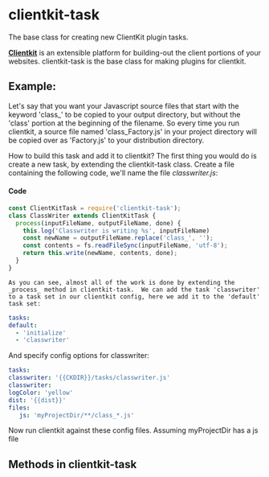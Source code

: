 # clientkit-task


  The base class for creating new ClientKit plugin tasks.  

  [__Clientkit__](https://github.com/firstandthird/clientkit) is an extensible platform for building-out the client portions of your websites. clientkit-task is the base class for making plugins for clientkit.

  ## Example:

  Let's say that you want your Javascript source files that start with the keyword 'class_' to be copied to your output directory, but without the 'class' portion at the beginning of the filename. So every time you run clientkit, a source file named 'class_Factory.js' in your project directory will be copied over as 'Factory.js' to your distribution directory.

  How to build this task and add it to clientkit?  The first thing you would do is create a new task, by extending the clientkit-task class.  Create a file containing the following code, we'll name the file _classwriter.js_:

  #### Code
  ```js
  const ClientKitTask = require('clientkit-task');
  class ClassWriter extends ClientKitTask {
    process(inputFileName, outputFileName, done) {
      this.log('Classwriter is writing %s', inputFileName)
      const newName = outputFileName.replace('class_', '');
      const contents = fs.readFileSync(inputFileName, 'utf-8');
      return this.write(newName, contents, done);
    }
  }
  ```

    As you can see, almost all of the work is done by extending the _process_ method in clientkit-task.  We can add the task 'classwriter' to a task set in our clientkit config, here we add it to the 'default' task set:
  ```yaml
  tasks:
  default:
    - 'initialize'
    - 'classwriter'
  ```

  And specify config options for classwriter:
  ```yaml
tasks:
  classwriter: '{{CKDIR}}/tasks/classwriter.js'
classwriter:
  logColor: 'yellow'
  dist: '{{dist}}'
  files:
     js: 'myProjectDir/**/class_*.js'
  ```

Now run clientkit against these config files. Assuming myProjectDir has a js file

  ## Methods in clientkit-task
